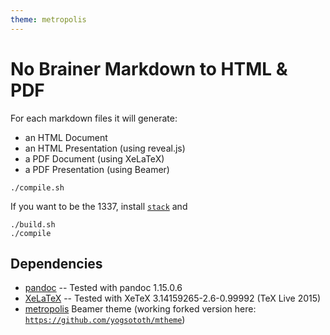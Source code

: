 ```yaml
---
theme: metropolis
---
```

# No Brainer Markdown to HTML & PDF

For each markdown files it will generate:

- an HTML Document
- an HTML Presentation (using reveal.js)
- a PDF Document (using XeLaTeX)
- a PDF Presentation (using Beamer)

~~~
./compile.sh
~~~

If you want to be the 1337, install [`stack`](http://haskellstack.org)
and

~~~
./build.sh
./compile
~~~

## Dependencies

- [pandoc](http://pandoc.org) -- Tested with pandoc 1.15.0.6
- [XeLaTeX](http://xelatex.org) -- Tested with XeTeX 3.14159265-2.6-0.99992 (TeX Live 2015)
- [metropolis](https://github.com/matze/mtheme)
  Beamer theme (working forked version here:
  [`https://github.com/yogsototh/mtheme`](https://github.com/yogsototh/mtheme))
